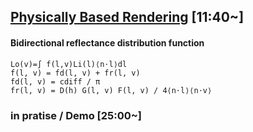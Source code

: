 
## [Physically Based Rendering](2016-609-1-physically-based-rendering.md) [11:40~]

#### Bidirectional reflectance distribution function

```
Lo(v)=∫ f(l,v)Li(l)⟨n⋅l⟩dl
f(l, v) = fd(l, v) + fr(l, v)
fd(l, v) = cdiff / π
fr(l, v) = D(h) G(l, v) F(l, v) / 4⟨n⋅l⟩⟨n⋅v⟩
```


### in pratise / Demo [25:00~]
